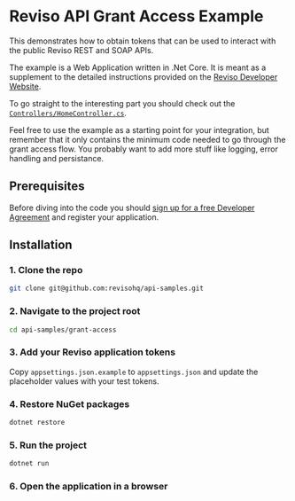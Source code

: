 # Reviso API Grant Access Example

This demonstrates how to obtain tokens that can be used to interact with the public Reviso REST and SOAP APIs.

The example is a Web Application written in .Net Core. It is meant as a supplement to the detailed instructions provided on the [Reviso Developer Website](https://www.reviso.com/developer/connect).

To go straight to the interesting part you should check out the [`Controllers/HomeController.cs`](Controllers/HomeController.cs).

Feel free to use the example as a starting point for your integration, but remember that it only contains the minimum code needed to go through the grant access flow. You probably want to add more stuff like logging, error handling and persistance.

## Prerequisites

Before diving into the code you should [sign up for a free Developer Agreement](https://www.reviso.com/developer) and register your application.

## Installation

### 1. Clone the repo

```sh
git clone git@github.com:revisohq/api-samples.git
```

### 2. Navigate to the project root

```sh
cd api-samples/grant-access
```

### 3. Add your Reviso application tokens

Copy `appsettings.json.example` to `appsettings.json` and update the placeholder values with your test tokens.

### 4. Restore NuGet packages

```sh
dotnet restore
```

### 5. Run the project

```sh
dotnet run
```

### 6. Open the application in a browser
